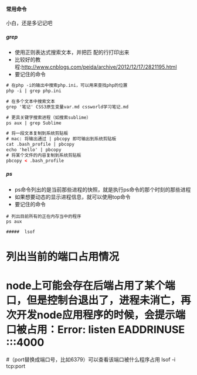 #### 常用命令
小白，还是多记记吧

##### grep
- 使用正则表达式搜索文本，并把匹 配的行打印出来
- 比较好的教程:<http://www.cnblogs.com/peida/archive/2012/12/17/2821195.html>
- 要记住的命令
```html
# 在php -i的输出中搜索php.ini，可以用来查找php的位置
php -i | grep php.ini

# 在多个文本中搜索文本
grep '笔记' CSS3原生变量var.md cssworld学习笔记.md

# 更具关键字搜索进程（如搜索sublime）
ps aux | grep Sublime

# 将一段文本复制到系统剪贴板
# mac: 将输出通过 | pbcopy 即可输出到系统剪贴板
cat .bash_profile | pbcopy
echo 'hello' | pbcopy
# 将某个文件的内容复制到系统剪贴板
pbcopy < .bash_profile
```

##### ps
- ps命令列出的是当前那些进程的快照，就是执行ps命令的那个时刻的那些进程
- 如果想要动态的显示进程信息，就可以使用top命令
- 要记住的命令
```
# 列出目前所有的正在内存当中的程序
ps aux

#####  lsof

```
# 列出当前的端口占用情况
# node上可能会存在后端占用了某个端口，但是控制台退出了，进程未消亡，再次开发node应用程序的时候，会提示端口被占用：Error: listen EADDRINUSE :::4000
#（port替换成端口号，比如6379）可以查看该端口被什么程序占用
lsof -i tcp:port
```